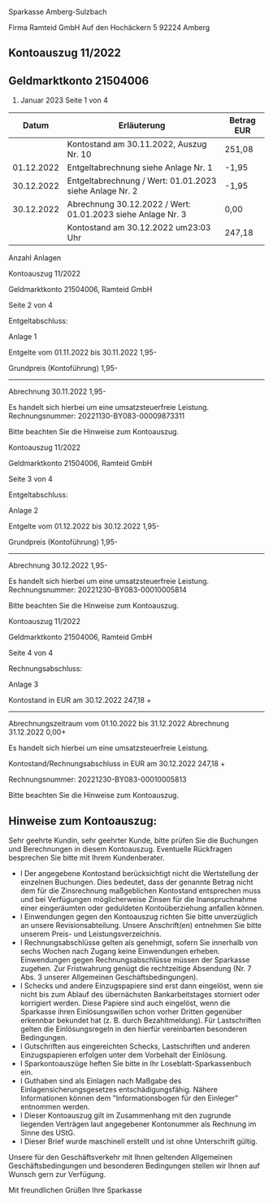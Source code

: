 Sparkasse Amberg-Sulzbach

<!-- image -->

Firma Ramteid GmbH Auf den Hochäckern 5 92224 Amberg

## Kontoauszug 11/2022

## Geldmarktkonto 21504006

1. Januar 2023 Seite 1 von 4

| Datum      | Erläuterung                                                 | Betrag EUR   |
|------------|-------------------------------------------------------------|--------------|
|            | Kontostand am 30.11.2022, Auszug Nr. 10                     | 251,08       |
| 01.12.2022 | Entgeltabrechnung siehe Anlage Nr. 1                        | -1,95        |
| 30.12.2022 | Entgeltabrechnung / Wert: 01.01.2023 siehe Anlage Nr. 2     | -1,95        |
| 30.12.2022 | Abrechnung 30.12.2022 / Wert: 01.01.2023 siehe Anlage Nr. 3 | 0,00         |
|            | Kontostand am 30.12.2022 um23:03 Uhr                        | 247,18       |

Anzahl Anlagen

<!-- image -->

Kontoauszug 11/2022

Geldmarktkonto 21504006,   Ramteid GmbH

Seite 2 von 4

Entgeltabschluss:

Anlage     1

Entgelte vom 01.11.2022 bis 30.11.2022                               1,95-

Grundpreis (Kontoführung)                              1,95-

--------------

Abrechnung 30.11.2022                                                1,95-

Es handelt sich hierbei um eine umsatzsteuerfreie Leistung. Rechnungsnummer: 20221130-BY083-00009873311

Bitte beachten Sie die Hinweise zum Kontoauszug.

<!-- image -->

Kontoauszug 11/2022

Geldmarktkonto 21504006,   Ramteid GmbH

Seite 3 von 4

Entgeltabschluss:

Anlage     2

Entgelte vom 01.12.2022 bis 30.12.2022                               1,95-

Grundpreis (Kontoführung)                              1,95-

--------------

Abrechnung 30.12.2022                                                1,95-

Es handelt sich hierbei um eine umsatzsteuerfreie Leistung. Rechnungsnummer: 20221230-BY083-00010005814

Bitte beachten Sie die Hinweise zum Kontoauszug.

<!-- image -->

Kontoauszug 11/2022

Geldmarktkonto 21504006,   Ramteid GmbH

Seite 4 von 4

Rechnungsabschluss:

Anlage     3

Kontostand in EUR am 30.12.2022                                   247,18 +

--------------

Abrechnungszeitraum vom 01.10.2022 bis 31.12.2022 Abrechnung 31.12.2022                                                0,00+

Es handelt sich hierbei um eine umsatzsteuerfreie Leistung.

Kontostand/Rechnungsabschluss in EUR am 30.12.2022                247,18 +

Rechnungsnummer: 20221230-BY083-00010005813

Bitte beachten Sie die Hinweise zum Kontoauszug.

## Hinweise zum Kontoauszug:

Sehr geehrte Kundin, sehr geehrter Kunde, bitte prüfen Sie die Buchungen und Berechnungen in diesem Kontoauszug. Eventuelle Rückfragen besprechen Sie bitte mit Ihrem Kundenberater.

- l Der angegebene Kontostand berücksichtigt nicht die Wertstellung der einzelnen Buchungen. Dies bedeutet, dass der genannte Betrag nicht dem für die Zinsrechnung maßgeblichen Kontostand entsprechen muss und bei Verfügungen möglicherweise Zinsen für die Inanspruchnahme einer eingeräumten oder geduldeten Kontoüberziehung anfallen können.
- l Einwendungen gegen den Kontoauszug richten Sie bitte unverzüglich an unsere Revisionsabteilung. Unsere Anschrift(en) entnehmen Sie bitte unserem Preis- und Leistungsverzeichnis.
- l Rechnungsabschlüsse gelten als genehmigt, sofern Sie innerhalb von sechs Wochen nach Zugang keine Einwendungen erheben. Einwendungen gegen Rechnungsabschlüsse müssen der Sparkasse zugehen. Zur Fristwahrung genügt die rechtzeitige Absendung (Nr. 7 Abs. 3 unserer Allgemeinen Geschäftsbedingungen).
- l Schecks und andere Einzugspapiere sind erst dann eingelöst, wenn sie nicht bis zum Ablauf des übernächsten Bankarbeitstages storniert oder korrigiert werden. Diese Papiere sind auch eingelöst, wenn die Sparkasse ihren Einlösungswillen schon vorher Dritten gegenüber erkennbar bekundet hat (z. B. durch Bezahltmeldung). Für Lastschriften gelten die Einlösungsregeln in den hierfür vereinbarten besonderen Bedingungen.
- l Gutschriften aus eingereichten Schecks, Lastschriften und anderen Einzugspapieren erfolgen unter dem Vorbehalt der Einlösung.
- l Sparkontoauszüge heften Sie bitte in Ihr Loseblatt-Sparkassenbuch ein.
- l Guthaben sind als Einlagen nach Maßgabe des Einlagensicherungsgesetzes entschädigungsfähig. Nähere Informationen können dem "Informationsbogen für den Einleger" entnommen werden.
- l Dieser Kontoauszug gilt im Zusammenhang mit den zugrunde liegenden Verträgen laut angegebener Kontonummer als Rechnung im Sinne des UStG.
- l Dieser Brief wurde maschinell erstellt und ist ohne Unterschrift gültig.

Unsere für den Geschäftsverkehr mit Ihnen geltenden Allgemeinen Geschäftsbedingungen und besonderen Bedingungen stellen wir Ihnen auf Wunsch gern zur Verfügung.

Mit freundlichen Grüßen Ihre Sparkasse